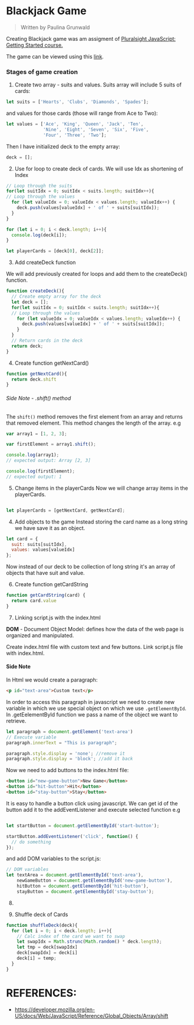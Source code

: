 # Blackjack Game
> Written by Paulina Grunwald

Creating Blackjack game was am assigment of [Pluralsight JavaScript: Getting Started course.](https://app.pluralsight.com/library/courses/javascript-getting-started/table-of-contents)

The game can be viewed using this [link]().


### Stages of game creation

1. Create two array - suits and values. Suits array will include 5 suits of cards:

```javascript
let suits = ['Hearts', 'Clubs', 'Diamonds', 'Spades'];
```
and values for those cards (those will range from Ace to Two):

```javascript
let values = ['Ace', 'King', 'Queen', 'Jack', 'Ten',
              'Nine', 'Eight', 'Seven', 'Six', 'Five',
              'Four', 'Three', 'Two'];
```

Then I have initialized deck to the empty array:

```javascript
deck = [];
```
2. Use for loop to create deck of cards.
We will use Idx as shortening of Index

```javascript
// Loop through the suits
for(let suitIdx = 0; suitIdx < suits.length; suitIdx++){
// Loop through the values
  for (let valueIdx = 0; valueIdx < values.length; valueIdx++) {
    deck.push(values[valueIdx] + ' of ' + suits[suitIdx]);
  }
}

for (let i = 0; i < deck.length; i++){
  console.log(deck[i]);
}

let playerCards = [deck[0], deck[2]];

```

3. Add createDeck function

We will add previously created for loops and add them to the createDeck() function.

```javascript
function createDeck(){
  // Create empty array for the deck
  let deck = [];
  for(let suitIdx = 0; suitIdx < suits.length; suitIdx++){
  // Loop through the values
    for (let valueIdx = 0; valueIdx < values.length; valueIdx++) {
      deck.push(values[valueIdx] + ' of ' + suits[suitIdx]);
    }
  }
  // Return cards in the deck
  return deck;
}
```

4. Create function getNextCard()

```javascript
function getNextCard(){
  return deck.shift
}
```

###### <em>Side Note - .shift() method</em>

The ```shift()``` method removes the first element from an array and returns that removed element. This method changes the length of the array.
e.g

```javascript
var array1 = [1, 2, 3];

var firstElement = array1.shift();

console.log(array1);
// expected output: Array [2, 3]

console.log(firstElement);
// expected output: 1
```

5. Change items in the playerCards
Now we will change array items in the playerCards.

```javascript

let playerCards = [getNextCard, getNextCard];
```

4. Add objects to the game
Instead storing the card name as a long string we have save it as an object.

```javascript
let card = {
  suit: suits[suitIdx],
  values: values[valueIdx]
};
```
Now instead of our deck to be collection of long string it's an array of objects that have suit and value.



6. Create function getCardString

```javascript
function getCardString(card) {
  return card.value
}

```


7. Linking script.js with the index.html

__DOM__ - Document Object Model: defines how the data of the web page is organized and manipulated.

Create index.html file with custom text and few buttons. Link script.js file with index.html.

#### Side Note
In Html we would create a paragraph:

```html
<p id="text-area">Custom text</p>
```
In order to access this paragraph in javascript we need to create new variable in which we use special object on which we use ``.getElementById``. In .getEelementById function we pass a name of the object we want to retrieve.


```javascript
let paragraph = document.getElement('text-area')
// Execute variable
paragraph.innerText = "This is paragraph";

paragraph.style.display = 'none'; //remove it
paragraph.style.display = 'block'; //add it back
```
Now we need to add buttons to the index.html file:

```Html
<button id="new-game-button">New Game</button>
<button id="hit-button">Hit</button>
<button id="stay-button">Stay</button>
```

It is easy to handle a button click using javascript. We can get id of the button add it to the addEventListener and execute selected function e.g

```javascript

let startButton = document.getElementById('start-button');

startButton.addEventListener('click', function() {
  // do something
});

```


and add DOM variables to the script.js:

```javascript
// DOM variables
let textArea = document.getElementById('text-area'),
    newGameButton = document.getElementById('new-game-button'),
    hitButton = document.getElementById('hit-button'),
    stayButton = document.getElementById('stay-button');

```

8.


10. Shuffle deck of Cards

```javascript
function shuffleDeck(deck){
  for (let i = 0; i < deck.length; i++){
    // Calc index of the card we want to swap
    let swapIdx = Math.strunc(Math.random() * deck.length);
    let tmp = deck[swapIdx]
    deck[swapIdx] = deck[i]
    deck[i] = temp;
  }
}

```


# REFERENCES:

- https://developer.mozilla.org/en-US/docs/Web/JavaScript/Reference/Global_Objects/Array/shift
